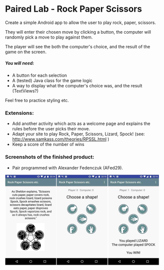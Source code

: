 # Paired Lab - Rock Paper Scissors

Create a simple Android app to allow the user to play rock, paper, scissors.

They will enter their chosen move by clicking a button, the computer will randomly pick a move to play against them.

The player will see the both the computer's choice, and the result of the game on the screen.

##### You will need:

* A button for each selection
* A (tested) Java class for the game logic
* A way to display what the computer's choice was, and the result (TextViews?)

Feel free to practice styling etc.

### Extensions:

* Add another activity which acts as a welcome page and explains the rules before the user picks their move.
* Adapt your site to play Rock, Paper, Scissors, Lizard, Spock! (see: http://www.samkass.com/theories/RPSSL.html )
* Keep a score of the number of wins

### Screenshots of the finished product:

* Pair programmed with Alexander Fedenczuk (AFed29).

![Alt text](screenshots/rock_paper_scissors.jpg?raw=true)
